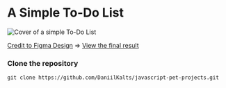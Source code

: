 # A Simple To-Do List

![Cover of a simple To-Do List](https://github.com/DaniilKalts/javascript-pet-projects/assets/109500182/bf847ac8-5aa2-4f76-9137-f71e509fd735)

[Credit to Figma Design](<https://www.figma.com/file/ti3MX6WSqI72bK4HAVpT62/Simple-todo-(Community)?type=design&node-id=0-1&mode=design&t=qX53ulTmi0A1IKic-0>)
=>
[View the final result](https://todolist-kd.netlify.app/)

### Clone the repository

```
git clone https://github.com/DaniilKalts/javascript-pet-projects.git
```

